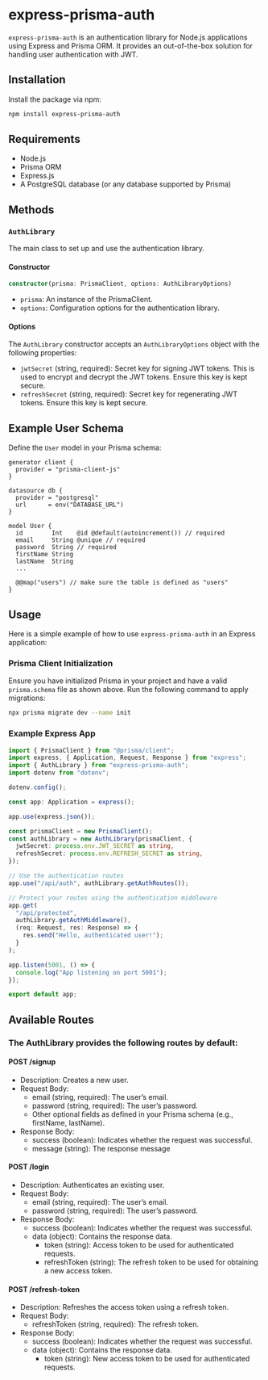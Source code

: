 # express-prisma-auth

`express-prisma-auth` is an authentication library for Node.js applications using Express and Prisma ORM. It provides an out-of-the-box solution for handling user authentication with JWT.

## Installation

Install the package via npm:

```bash
npm install express-prisma-auth
```

## Requirements

- Node.js
- Prisma ORM
- Express.js
- A PostgreSQL database (or any database supported by Prisma)

## Methods

### `AuthLibrary`

The main class to set up and use the authentication library.

#### Constructor

```typescript
constructor(prisma: PrismaClient, options: AuthLibraryOptions)
```

- `prisma`: An instance of the PrismaClient.
- `options`: Configuration options for the authentication library.

#### Options

The `AuthLibrary` constructor accepts an `AuthLibraryOptions` object with the following properties:

- `jwtSecret` (string, required): Secret key for signing JWT tokens. This is used to encrypt and decrypt the JWT tokens. Ensure this key is kept secure.
- `refreshSecret` (string, required): Secret key for regenerating JWT tokens. Ensure this key is kept secure.

## Example User Schema

Define the `User` model in your Prisma schema:

```prisma
generator client {
  provider = "prisma-client-js"
}

datasource db {
  provider = "postgresql"
  url      = env("DATABASE_URL")
}

model User {
  id        Int    @id @default(autoincrement()) // required
  email     String @unique // required
  password  String // required
  firstName String
  lastName  String
  ...

  @@map("users") // make sure the table is defined as "users"
}
```

## Usage

Here is a simple example of how to use `express-prisma-auth` in an Express application:

### Prisma Client Initialization

Ensure you have initialized Prisma in your project and have a valid `prisma.schema` file as shown above. Run the following command to apply migrations:

```bash
npx prisma migrate dev --name init
```

### Example Express App

```typescript
import { PrismaClient } from "@prisma/client";
import express, { Application, Request, Response } from "express";
import { AuthLibrary } from "express-prisma-auth";
import dotenv from "dotenv";

dotenv.config();

const app: Application = express();

app.use(express.json());

const prismaClient = new PrismaClient();
const authLibrary = new AuthLibrary(prismaClient, {
  jwtSecret: process.env.JWT_SECRET as string,
  refreshSecret: process.env.REFRESH_SECRET as string,
});

// Use the authentication routes
app.use("/api/auth", authLibrary.getAuthRoutes());

// Protect your routes using the authentication middleware
app.get(
  "/api/protected",
  authLibrary.getAuthMiddleware(),
  (req: Request, res: Response) => {
    res.send("Hello, authenticated user!");
  }
);

app.listen(5001, () => {
  console.log("App listening on port 5001");
});

export default app;
```

## Available Routes

### The AuthLibrary provides the following routes by default:

#### POST /signup

  - Description: Creates a new user.
  - Request Body:
    - email (string, required): The user’s email.
    - password (string, required): The user’s password.
    - Other optional fields as defined in your Prisma schema (e.g., firstName, lastName).
  - Response Body:
    - success (boolean): Indicates whether the request was successful.
    - message (string): The response message

#### POST /login

  - Description: Authenticates an existing user.
  - Request Body:
    - email (string, required): The user’s email.
    - password (string, required): The user’s password.
  - Response Body:
    - success (boolean): Indicates whether the request was successful.
    - data (object): Contains the response data.
      - token (string): Access token to be used for authenticated requests.
      - refreshToken (string): The refresh token to be used for obtaining a new access token.

#### POST /refresh-token

  - Description: Refreshes the access token using a refresh token.
  - Request Body:
    - refreshToken (string, required): The refresh token.
  - Response Body:
    - success (boolean): Indicates whether the request was successful.
    - data (object): Contains the response data.
      - token (string): New access token to be used for authenticated requests.